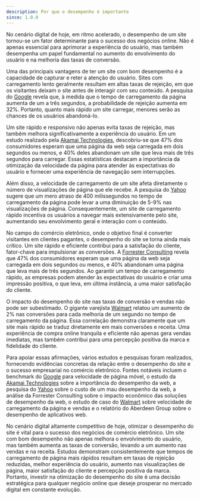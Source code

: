 ```yaml
---
description: Por que o desempenho é importante
since: 1.0.0
---
```



No cenário digital de hoje, em ritmo acelerado, o desempenho de um site tornou-se um fator determinante para o sucesso dos negócios online. Não é apenas essencial para aprimorar a experiência do usuário, mas também desempenha um papel fundamental no aumento do envolvimento do usuário e na melhoria das taxas de conversão.

Uma das principais vantagens de ter um site com bom desempenho é a capacidade de capturar e reter a atenção do usuário. Sites com carregamento lento geralmente resultam em altas taxas de rejeição, em que os visitantes deixam o site antes de interagir com seu conteúdo. A pesquisa do [Google]((https://www.thinkwithgoogle.com/marketing-resources/data-measurement/mobile-page-speed-new-industry-benchmarks/)) revela que, à medida que o tempo de carregamento da página aumenta de um a três segundos, a probabilidade de rejeição aumenta em 32%. Portanto, quanto mais rápido um site carregar, menores serão as chances de os usuários abandoná-lo.

Um site rápido e responsivo não apenas evita taxas de rejeição, mas também melhora significativamente a experiência do usuário. Em um estudo realizado pela [Akamai Technologies](https://www.akamai.com/uk/en/resources/webinars-and-presentations/webinar-how-web-performance-impacts-business-success.jsp), descobriu-se que 47% dos consumidores esperam que uma página da web seja carregada em dois segundos ou menos, e 40% deles abandonam um site que leva mais de três segundos para carregar. Essas estatísticas destacam a importância da otimização da velocidade da página para atender às expectativas do usuário e fornecer uma experiência de navegação sem interrupções.

Além disso, a velocidade de carregamento de um site afeta diretamente o número de visualizações de página que ele recebe. A pesquisa do [Yahoo](https://developer.yahoo.com/performance/rules.html) sugere que um mero atraso de 400 milissegundos no tempo de carregamento da página pode levar a uma diminuição de 5-9% nas visualizações de página. Consequentemente, um site de carregamento rápido incentiva os usuários a navegar mais extensivamente pelo site, aumentando seu envolvimento geral e interação com o conteúdo.

No campo do comércio eletrônico, onde o objetivo final é converter visitantes em clientes pagantes, o desempenho do site se torna ainda mais crítico. Um site rápido e eficiente contribui para a satisfação do cliente, fator-chave para impulsionar as conversões. A [Forrester Consulting](https://www.akamai.com/uk/en/multimedia/documents/analyst-reports/forrester-economic-impact-of-akamai-web-performance-solutions.pdf) revela que 47% dos consumidores esperam que uma página da web seja carregada em dois segundos ou menos, e 40% abandonam uma página que leva mais de três segundos. Ao garantir um tempo de carregamento rápido, as empresas podem atender às expectativas do usuário e criar uma impressão positiva, o que leva, em última instância, a uma maior satisfação do cliente.

O impacto do desempenho do site nas taxas de conversão e vendas não pode ser subestimado. O gigante varejista [Walmart](https://www.woorank.com/en/blog/walmart-com-page-load-speed) relatou um aumento de 2% nas conversões para cada melhoria de um segundo no tempo de carregamento da página. Essa correlação demonstra claramente que um site mais rápido se traduz diretamente em mais conversões e receita. Uma experiência de compra online tranquila e eficiente não apenas gera vendas imediatas, mas também contribui para uma percepção positiva da marca e fidelidade do cliente.

Para apoiar essas afirmações, vários estudos e pesquisas foram realizados, fornecendo evidências concretas da relação entre o desempenho do site e o sucesso empresarial no comércio eletrônico. Fontes notáveis incluem o benchmark do [Google]((https://www.thinkwithgoogle.com/marketing-resources/data-measurement/mobile-page-speed-new-industry-benchmarks/)) para velocidade de página móvel, o estudo da [Akamai Technologies](https://www.akamai.com/uk/en/resources/webinars-and-presentations/webinar-how-web-performance-impacts-business-success.jsp) sobre a importância do desempenho da web, a pesquisa do [Yahoo](https://developer.yahoo.com/performance/rules.html) sobre o custo de um mau desempenho da web, a análise da Forrester Consulting sobre o impacto econômico das soluções de desempenho da web, o estudo de caso do [Walmart](https://www.woorank.com/en/blog/walmart-com-page-load-speed) sobre velocidade de carregamento da página e vendas e o relatório do Aberdeen Group sobre o desempenho de aplicativos web.

No cenário digital altamente competitivo de hoje, otimizar o desempenho do site é vital para o sucesso dos negócios de comércio eletrônico. Um site com bom desempenho não apenas melhora o envolvimento do usuário, mas também aumenta as taxas de conversão, levando a um aumento nas vendas e na receita. Estudos demonstram consistentemente que tempos de carregamento de página mais rápidos resultam em taxas de rejeição reduzidas, melhor experiência do usuário, aumento nas visualizações de página, maior satisfação do cliente e percepção positiva da marca. Portanto, investir na otimização do desempenho do site é uma decisão estratégica para qualquer negócio online que deseje prosperar no mercado digital em constante evolução.